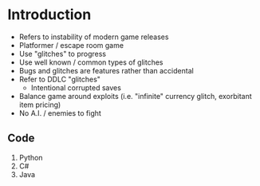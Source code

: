 # Introduction 

- Refers to instability of modern game releases
- Platformer / escape room game
- Use "glitches" to progress
- Use well known / common types of glitches
- Bugs and glitches are features rather than accidental
- Refer to DDLC "glitches"
  - Intentional corrupted saves
- Balance game around exploits (i.e. "infinite" currency glitch, exorbitant item pricing)
- No A.I. / enemies to fight

## Code

1. Python
2. C#
3. Java
